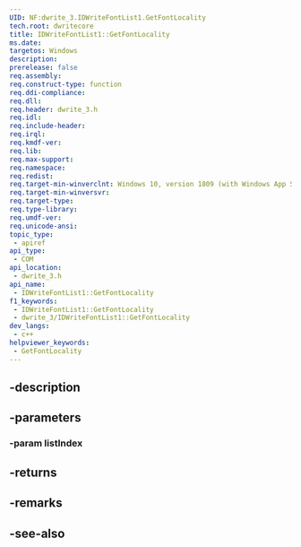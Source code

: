 ```yaml
---
UID: NF:dwrite_3.IDWriteFontList1.GetFontLocality
tech.root: dwritecore
title: IDWriteFontList1::GetFontLocality
ms.date: 
targetos: Windows
description: 
prerelease: false
req.assembly: 
req.construct-type: function
req.ddi-compliance: 
req.dll: 
req.header: dwrite_3.h
req.idl: 
req.include-header: 
req.irql: 
req.kmdf-ver: 
req.lib: 
req.max-support: 
req.namespace: 
req.redist: 
req.target-min-winverclnt: Windows 10, version 1809 (with Windows App SDK 0.5 or later)
req.target-min-winversvr: 
req.target-type: 
req.type-library: 
req.umdf-ver: 
req.unicode-ansi: 
topic_type:
 - apiref
api_type:
 - COM
api_location:
 - dwrite_3.h
api_name:
 - IDWriteFontList1::GetFontLocality
f1_keywords:
 - IDWriteFontList1::GetFontLocality
 - dwrite_3/IDWriteFontList1::GetFontLocality
dev_langs:
 - c++
helpviewer_keywords:
 - GetFontLocality
---
```


## -description

## -parameters

### -param listIndex

## -returns

## -remarks

## -see-also

